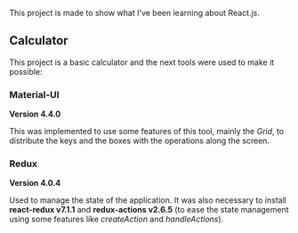 This project is made to show what I've been learning about React.js.

## Calculator

This project is a basic calculator and the next tools were used to make it possible:

### Material-UI
**Version 4.4.0**

This was implemented to use some features of this tool, mainly the *Grid*, to distribute the keys and the boxes with the operations along the screen.

### Redux
**Version 4.0.4**

Used to manage the state of the application. It was also necessary to install **react-redux v7.1.1** and **redux-actions v2.6.5** (to ease the state management using some features like *createAction* and *handleActions*).